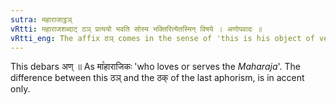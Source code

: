 ```yaml
---
sutra: महाराजाट्ठञ्
vRtti: महाराजशब्दाट् ठञ् प्रत्ययो भवति सोस्य भक्तिरित्येतस्मिन् विषये । अणोपवादः ॥
vRtti_eng: The affix ठञ् comes in the sense of 'this is his object of veneration', after the word महाराज ॥
---
```

This debars अण् ॥ As मा꣡हाराजिकः 'who loves or serves the _Maharaja_'. The difference between this ठञ् and the ठक् of the last aphorism, is in accent only.
